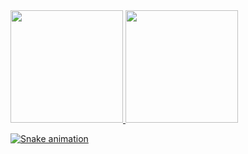 <div>
<a href="https://github.com/joao-daniel-EM">
<img height="180em" src="https://github-readme-stats.vercel.app/api/top-langs/?username=joao-daniel-EM&layout=compact&langs_count=7&theme=dracula"/>
<img height="180em" src="https://github-readme-stats.vercel.app/api?username=joao-daniel-EM&show_icons=true&theme=dracula&include_all_commits=true&count_private=true"/>
</div>
  
![Snake animation](https://github.com/joao-daniel-EM/joao-daniel-EM/blob/output/github-contribution-grid-snake.svg)
